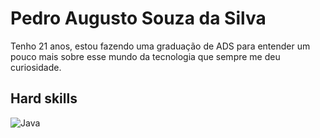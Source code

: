 # Pedro Augusto Souza da Silva

Tenho 21 anos, estou fazendo uma graduação de ADS para entender um pouco mais sobre esse mundo da tecnologia que sempre me deu curiosidade.

Hard skills
---
![Java](https://img.shields.io/badge/java-%23ED8B00.svg?style=for-the-badge&logo=openjdk&logoColor=white)

